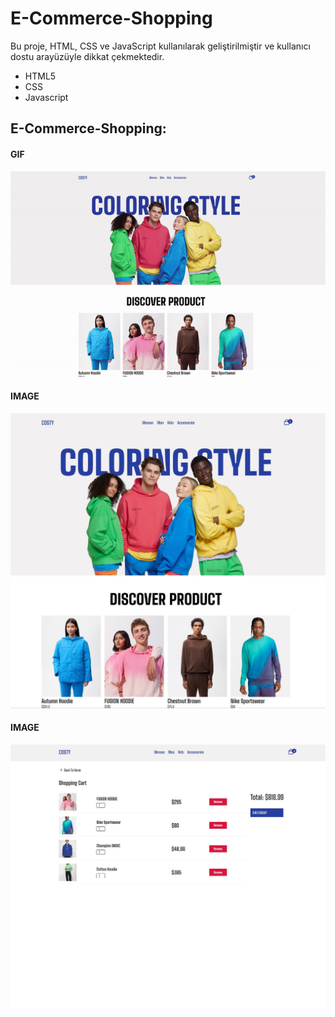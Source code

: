 <h1>E-Commerce-Shopping</h1>

Bu proje, HTML, CSS ve JavaScript kullanılarak geliştirilmiştir ve kullanıcı dostu arayüzüyle dikkat çekmektedir.


- HTML5
- CSS
- Javascript


<h2> E-Commerce-Shopping: </h2>
 

<h4>GIF</h4>
<img src="Video.gif" />



<h4>IMAGE</h4>
<img src="Resim1.jpg" />


<h4>IMAGE</h4>
<img src="Resim2.jpg" />